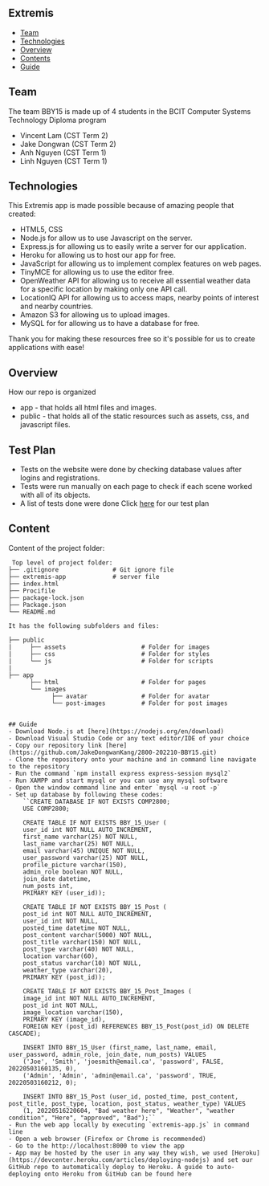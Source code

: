 ## Extremis

* [Team](#team)
* [Technologies](#technologies)
* [Overview](#overview)
* [Contents](#content)
* [Guide](#guide)

## Team 
The team BBY15 is made up of 4 students in the BCIT Computer Systems Technology Diploma program
- Vincent Lam (CST Term 2)
- Jake Dongwan (CST Term 2)
- Anh Nguyen (CST Term 1)
- Linh Nguyen (CST Term 1)
	
## Technologies
This Extremis app is made possible because of amazing people that created:
* HTML5, CSS
* Node.js for allow us to use Javascript on the server.
* Express.js for allowing us to easily write a server for our application.
* Heroku for allowing us to host our app for free.
* JavaScript for allowing us to implement complex features on web pages.
* TinyMCE for allowing us to use the editor free.
* OpenWeather API for allowing us to receive all essential weather data for a specific location by making only one API call.
* LocationIQ API for allowing us to access maps, nearby points of interest and nearby countries.
* Amazon S3 for allowing us to upload images.
* MySQL for for allowing us to have a database for free.

Thank you for making these resources free so it's possible for us to create applications with ease!

## Overview
How our repo is organized
* app - that holds all html files and images.
* public - that holds all of the static resources such as assets, css, and javascript files.

## Test Plan
- Tests on the website were done by checking database values after logins and registrations.
- Tests were run manually on each page to check if each scene worked with all of its objects.
- A list of tests done were done
Click [here](https://docs.google.com/spreadsheets/d/1onjpp5LQvqqrM0Xsta7xTYl7vPLh-7MX15hi9F9XHmE/edit#gid=394496370) for our test plan


## Content
Content of the project folder:

```
 Top level of project folder: 
├── .gitignore               # Git ignore file
├── extremis-app             # server file
├── index.html
├── Procifile
├── package-lock.json
├── Package.json
└── README.md

It has the following subfolders and files:

├── public
|     ├── assets                     # Folder for images
|     ├── css                        # Folder for styles    
|     └── js                         # Folder for scripts
|
├── app
      ├── html                       # Folder for pages      
      └── images 
            ├── avatar               # Folder for avatar    
            └── post-images          # Folder for post images       


## Guide
- Download Node.js at [here](https://nodejs.org/en/download)
- Download Visual Studio Code or any text editor/IDE of your choice
- Copy our repository link [here](https://github.com/JakeDongwanKang/2800-202210-BBY15.git)
- Clone the repository onto your machine and in command line navigate to the repository
- Run the command `npm install express express-session mysql2`
- Run XAMPP and start mysql or you can use any mysql software
- Open the window command line and enter `mysql -u root -p`
- Set up database by following these codes:
    ``CREATE DATABASE IF NOT EXISTS COMP2800;
    USE COMP2800;

    CREATE TABLE IF NOT EXISTS BBY_15_User (
    user_id int NOT NULL AUTO_INCREMENT,
    first_name varchar(25) NOT NULL,
    last_name varchar(25) NOT NULL,
    email varchar(45) UNIQUE NOT NULL,
    user_password varchar(25) NOT NULL,
    profile_picture varchar(150),
    admin_role boolean NOT NULL,
    join_date datetime,
    num_posts int,
    PRIMARY KEY (user_id));

    CREATE TABLE IF NOT EXISTS BBY_15_Post (
    post_id int NOT NULL AUTO_INCREMENT,
    user_id int NOT NULL,
    posted_time datetime NOT NULL,
    post_content varchar(5000) NOT NULL,
    post_title varchar(150) NOT NULL,
    post_type varchar(40) NOT NULL,
    location varchar(60),
    post_status varchar(10) NOT NULL,
    weather_type varchar(20),
    PRIMARY KEY (post_id));

    CREATE TABLE IF NOT EXISTS BBY_15_Post_Images (
    image_id int NOT NULL AUTO_INCREMENT,
    post_id int NOT NULL,
    image_location varchar(150),
    PRIMARY KEY (image_id),
    FOREIGN KEY (post_id) REFERENCES BBY_15_Post(post_id) ON DELETE CASCADE);

    INSERT INTO BBY_15_User (first_name, last_name, email, user_password, admin_role, join_date, num_posts) VALUES 
    ('Joe', 'Smith', 'joesmith@email.ca', 'password', FALSE, 20220503160135, 0),
    ('Admin', 'Admin', 'admin@email.ca', 'password', TRUE, 20220503160212, 0);

    INSERT INTO BBY_15_Post (user_id, posted_time, post_content, post_title, post_type, location, post_status, weather_type) VALUES
    (1, 20220516220604, "Bad weather here", "Weather", "weather condition", "Here", "approved", "Bad");``
- Run the web app locally by executing `extremis-app.js` in command line
- Open a web browser (Firefox or Chrome is recommended)
- Go to the http://localhost:8000 to view the app
- App may be hosted by the user in any way they wish, we used [Heroku](https://devcenter.heroku.com/articles/deploying-nodejs) and set our GitHub repo to automatically deploy to Heroku. A guide to auto-deploying onto Heroku from GitHub can be found here


